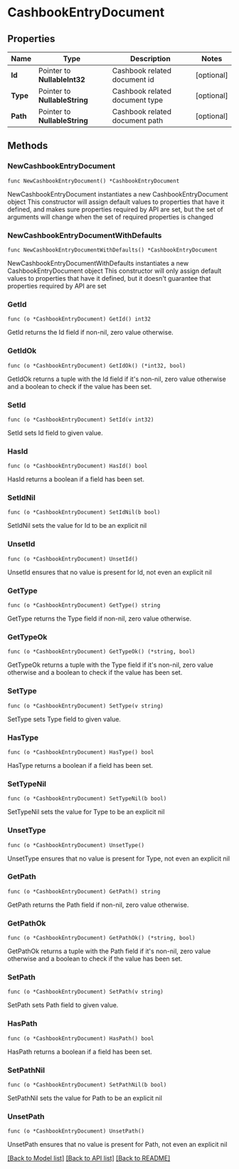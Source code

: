 # CashbookEntryDocument

## Properties

Name | Type | Description | Notes
------------ | ------------- | ------------- | -------------
**Id** | Pointer to **NullableInt32** | Cashbook related document id | [optional] 
**Type** | Pointer to **NullableString** | Cashbook related document type | [optional] 
**Path** | Pointer to **NullableString** | Cashbook related document path | [optional] 

## Methods

### NewCashbookEntryDocument

`func NewCashbookEntryDocument() *CashbookEntryDocument`

NewCashbookEntryDocument instantiates a new CashbookEntryDocument object
This constructor will assign default values to properties that have it defined,
and makes sure properties required by API are set, but the set of arguments
will change when the set of required properties is changed

### NewCashbookEntryDocumentWithDefaults

`func NewCashbookEntryDocumentWithDefaults() *CashbookEntryDocument`

NewCashbookEntryDocumentWithDefaults instantiates a new CashbookEntryDocument object
This constructor will only assign default values to properties that have it defined,
but it doesn't guarantee that properties required by API are set

### GetId

`func (o *CashbookEntryDocument) GetId() int32`

GetId returns the Id field if non-nil, zero value otherwise.

### GetIdOk

`func (o *CashbookEntryDocument) GetIdOk() (*int32, bool)`

GetIdOk returns a tuple with the Id field if it's non-nil, zero value otherwise
and a boolean to check if the value has been set.

### SetId

`func (o *CashbookEntryDocument) SetId(v int32)`

SetId sets Id field to given value.

### HasId

`func (o *CashbookEntryDocument) HasId() bool`

HasId returns a boolean if a field has been set.

### SetIdNil

`func (o *CashbookEntryDocument) SetIdNil(b bool)`

 SetIdNil sets the value for Id to be an explicit nil

### UnsetId
`func (o *CashbookEntryDocument) UnsetId()`

UnsetId ensures that no value is present for Id, not even an explicit nil
### GetType

`func (o *CashbookEntryDocument) GetType() string`

GetType returns the Type field if non-nil, zero value otherwise.

### GetTypeOk

`func (o *CashbookEntryDocument) GetTypeOk() (*string, bool)`

GetTypeOk returns a tuple with the Type field if it's non-nil, zero value otherwise
and a boolean to check if the value has been set.

### SetType

`func (o *CashbookEntryDocument) SetType(v string)`

SetType sets Type field to given value.

### HasType

`func (o *CashbookEntryDocument) HasType() bool`

HasType returns a boolean if a field has been set.

### SetTypeNil

`func (o *CashbookEntryDocument) SetTypeNil(b bool)`

 SetTypeNil sets the value for Type to be an explicit nil

### UnsetType
`func (o *CashbookEntryDocument) UnsetType()`

UnsetType ensures that no value is present for Type, not even an explicit nil
### GetPath

`func (o *CashbookEntryDocument) GetPath() string`

GetPath returns the Path field if non-nil, zero value otherwise.

### GetPathOk

`func (o *CashbookEntryDocument) GetPathOk() (*string, bool)`

GetPathOk returns a tuple with the Path field if it's non-nil, zero value otherwise
and a boolean to check if the value has been set.

### SetPath

`func (o *CashbookEntryDocument) SetPath(v string)`

SetPath sets Path field to given value.

### HasPath

`func (o *CashbookEntryDocument) HasPath() bool`

HasPath returns a boolean if a field has been set.

### SetPathNil

`func (o *CashbookEntryDocument) SetPathNil(b bool)`

 SetPathNil sets the value for Path to be an explicit nil

### UnsetPath
`func (o *CashbookEntryDocument) UnsetPath()`

UnsetPath ensures that no value is present for Path, not even an explicit nil

[[Back to Model list]](../README.md#documentation-for-models) [[Back to API list]](../README.md#documentation-for-api-endpoints) [[Back to README]](../README.md)


